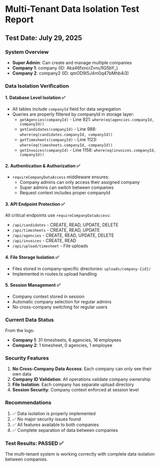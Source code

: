 # Multi-Tenant Data Isolation Test Report

## Test Date: July 29, 2025

### System Overview
- **Super Admin**: Can create and manage multiple companies
- **Company 1**: company (ID: Aka46fxncrZvnu1lG5bY_)
- **Company 2**: company2 (ID: qmOD9I5J4m0q47bMhb4i3)

### Data Isolation Verification

#### 1. **Database Level Isolation** ✅
- All tables include `companyId` field for data segregation
- Queries are properly filtered by companyId in storage layer:
  - `getAgencies(companyId)` - Line 921: `where(eq(agencies.companyId, companyId))`
  - `getCandidates(companyId)` - Line 988: `where(eq(candidates.companyId, companyId))`
  - `getTimesheets(companyId)` - Line 1123: `where(eq(timesheets.companyId, companyId))`
  - `getInvoices(companyId)` - Line 1158: `where(eq(invoices.companyId, companyId))`

#### 2. **Authentication & Authorization** ✅
- `requireCompanyDataAccess` middleware ensures:
  - Company admins can only access their assigned company
  - Super admins can switch between companies
  - Request context includes proper companyId

#### 3. **API Endpoint Protection** ✅
All critical endpoints use `requireCompanyDataAccess`:
- `/api/candidates` - CREATE, READ, UPDATE, DELETE
- `/api/timesheets` - CREATE, READ, UPDATE  
- `/api/agencies` - CREATE, READ, UPDATE, DELETE
- `/api/invoices` - CREATE, READ
- `/api/upload/timesheet` - File uploads

#### 4. **File Storage Isolation** ✅
- Files stored in company-specific directories: `uploads/company-{id}/`
- Implemented in routes.ts upload handling

#### 5. **Session Management** ✅
- Company context stored in session
- Automatic company selection for regular admins
- No cross-company switching for regular users

### Current Data Status
From the logs:
- **Company 1**: 31 timesheets, 6 agencies, 16 employees
- **Company 2**: 1 timesheet, 0 agencies, 1 employee

### Security Features
1. **No Cross-Company Data Access**: Each company can only see their own data
2. **Company ID Validation**: All operations validate company ownership
3. **File Isolation**: Each company has separate upload directory
4. **Session Security**: Company context enforced at session level

### Recommendations
1. ✅ Data isolation is properly implemented
2. ✅ No major security issues found
3. ✅ All features available to both companies
4. ✅ Complete separation of data between companies

### Test Results: PASSED ✅
The multi-tenant system is working correctly with complete data isolation between companies.